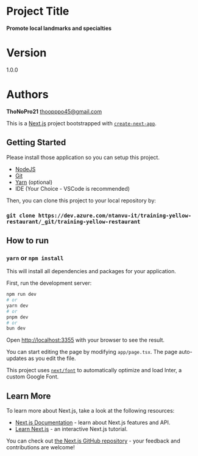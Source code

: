 # Project Title

**Promote local landmarks and specialties**

# Version

1.0.0

# Authors

**ThoNoPro21**
<thoopppo45@gmail.com>


This is a [Next.js](https://nextjs.org/) project bootstrapped with [`create-next-app`](https://github.com/vercel/next.js/tree/canary/packages/create-next-app).

## Getting Started
Please install those application so you can setup this project.

- [NodeJS](https://nodejs.org/en/download/)
- [Git](https://git-scm.com/downloads)
- [Yarn](https://classic.yarnpkg.com/lang/en/docs/install) (optional)
- IDE (Your Choice - VSCode is recommended)

Then, you can clone this project to your local repository by:
### `git clone https://dev.azure.com/ntanvu-it/training-yellow-restaurant/_git/training-yellow-restaurant`

## How to run

### `yarn` or `npm install`
This will install all dependencies and packages for your application.

First, run the development server:

```bash
npm run dev
# or
yarn dev
# or
pnpm dev
# or
bun dev
```

Open [http://localhost:3355](http://localhost:3355) with your browser to see the result.

You can start editing the page by modifying `app/page.tsx`. The page auto-updates as you edit the file.

This project uses [`next/font`](https://nextjs.org/docs/basic-features/font-optimization) to automatically optimize and load Inter, a custom Google Font.

## Learn More

To learn more about Next.js, take a look at the following resources:

- [Next.js Documentation](https://nextjs.org/docs) - learn about Next.js features and API.
- [Learn Next.js](https://nextjs.org/learn) - an interactive Next.js tutorial.

You can check out [the Next.js GitHub repository](https://github.com/vercel/next.js/) - your feedback and contributions are welcome!


